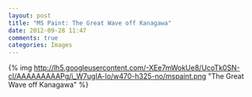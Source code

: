```yaml
---
layout: post
title: "MS Paint: The Great Wave off Kanagawa"
date: 2012-09-28 11:47
comments: true
categories: Images
---
```


{% img http://lh5.googleusercontent.com/-XEe7mWokUe8/UcoTk0SN-cI/AAAAAAAAAPg/i_W7ugIA-lo/w470-h325-no/mspaint.png  "The Great Wave off Kanagawa" %}
